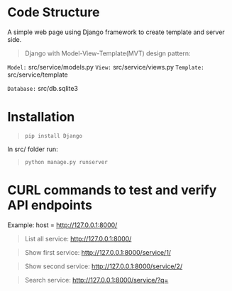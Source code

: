 # Code Structure

A simple web page using Django framework to create template and server side.
> Django with Model-View-Template(MVT) design pattern:

`Model:` src/service/models.py
`View:` src/service/views.py
`Template:` src/service/template

`Database:` src/db.sqlite3

# Installation

> ```pip install Django```

In src/ folder run:
> ```python manage.py runserver```


# CURL commands to test and verify API endpoints
Example: host = http://127.0.0.1:8000/
>List all service: http://127.0.0.1:8000/

>Show first service: http://127.0.0.1:8000/service/1/

>Show second service: http://127.0.0.1:8000/service/2/

>Search service: http://127.0.0.1:8000/service/?q=<query>
